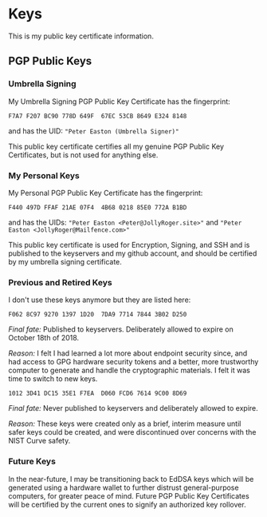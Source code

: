 # Keys
This is my public key certificate information.

## PGP Public Keys
### Umbrella Signing 
My Umbrella Signing PGP Public Key Certificate has the fingerprint:

`F7A7 F207 BC90 778D 649F  67EC 53CB 8649 E324 8148`

and has the UID: `"Peter Easton (Umbrella Signer)"`

This public key certificate certifies all my genuine PGP Public Key Certificates, but is not used for anything else.

### My Personal Keys
My Personal PGP Public Key Certificate has the fingerprint: 

`F440 497D FFAF 21AE 07F4  4B68 0218 85E0 772A B1BD`

and has the UIDs: `"Peter Easton <Peter@JollyRoger.site>"` and `"Peter Easton <JollyRoger@Mailfence.com>"`

This public key certificate is used for Encryption, Signing, and SSH and is published to the keyservers and my github account, and should be certified by my umbrella signing certificate. 

### Previous and Retired Keys
I don't use these keys anymore but they are listed here:

`F062 8C97 9270 1397 1D20  7DA9 7714 7844 3B02 D250` 

*Final fate:* Published to keyservers. Deliberately allowed to expire on October 18th of 2018. 

*Reason:* I felt I had learned a lot more about endpoint security since, and had access to GPG hardware security tokens and a better, more trustworthy computer to generate and handle the cryptographic materials. I felt it was time to switch to new keys. 


`1012 3D41 DC15 35E1 F7EA  D060 FCD6 7614 9C00 8D69`

*Final fate:* Never published to keyservers and deliberately allowed to expire. 

*Reason:* These keys were created only as a brief, interim measure until safer keys could be created, and were discontinued over concerns with the NIST Curve safety.  

### Future Keys
In the near-future, I may be transitioning back to EdDSA keys which will be generated using a hardware wallet to further distrust general-purpose computers, for greater peace of mind. Future PGP Public Key Certificates will be certified by the current ones to signify an authorized key rollover.


